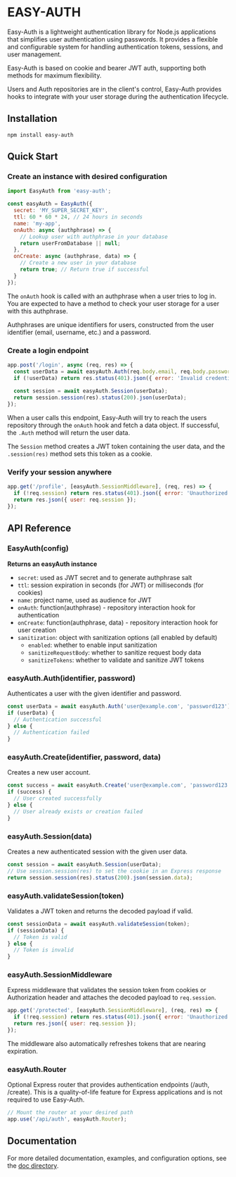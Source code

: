 # EASY-AUTH

Easy-Auth is a lightweight authentication library for Node.js applications that simplifies user authentication using passwords. It provides a flexible and configurable system for handling authentication tokens, sessions, and user management.

Easy-Auth is based on cookie and bearer JWT auth, supporting both methods for maximum flexibility.

Users and Auth repositories are in the client's control, Easy-Auth provides hooks to integrate with your user storage during the authentication lifecycle.

## Installation

```
npm install easy-auth
```

## Quick Start

### Create an instance with desired configuration

```javascript
import EasyAuth from 'easy-auth';

const easyAuth = EasyAuth({
  secret: 'MY_SUPER_SECRET_KEY',
  ttl: 60 * 60 * 24, // 24 hours in seconds
  name: 'my-app',
  onAuth: async (authphrase) => {
    // Lookup user with authphrase in your database
    return userFromDatabase || null;
  },
  onCreate: async (authphrase, data) => {
    // Create a new user in your database
    return true; // Return true if successful
  }
});
```

The `onAuth` hook is called with an authphrase when a user tries to log in. You are expected to have a method to check your user storage for a user with this authphrase.

Authphrases are unique identifiers for users, constructed from the user identifier (email, username, etc.) and a password.

### Create a login endpoint

```javascript
app.post('/login', async (req, res) => {
  const userData = await easyAuth.Auth(req.body.email, req.body.password);
  if (!userData) return res.status(401).json({ error: 'Invalid credentials' });
  
  const session = await easyAuth.Session(userData);
  return session.session(res).status(200).json(userData);
});
```

When a user calls this endpoint, Easy-Auth will try to reach the users repository through the `onAuth` hook and fetch a data object. If successful, the `.Auth` method will return the user data.

The `Session` method creates a JWT token containing the user data, and the `.session(res)` method sets this token as a cookie.

### Verify your session anywhere

```javascript
app.get('/profile', [easyAuth.SessionMiddleware], (req, res) => {
  if (!req.session) return res.status(401).json({ error: 'Unauthorized' });
  return res.json({ user: req.session });
});
```

## API Reference

### EasyAuth(config)

**Returns an easyAuth instance**

- `secret`: used as JWT secret and to generate authphrase salt
- `ttl`: session expiration in seconds (for JWT) or milliseconds (for cookies)
- `name`: project name, used as audience for JWT
- `onAuth`: function(authphrase) - repository interaction hook for authentication
- `onCreate`: function(authphrase, data) - repository interaction hook for user creation
- `sanitization`: object with sanitization options (all enabled by default)
  - `enabled`: whether to enable input sanitization
  - `sanitizeRequestBody`: whether to sanitize request body data
  - `sanitizeTokens`: whether to validate and sanitize JWT tokens

### easyAuth.Auth(identifier, password)

Authenticates a user with the given identifier and password.

```javascript
const userData = await easyAuth.Auth('user@example.com', 'password123');
if (userData) {
  // Authentication successful
} else {
  // Authentication failed
}
```

### easyAuth.Create(identifier, password, data)

Creates a new user account.

```javascript
const success = await easyAuth.Create('user@example.com', 'password123', { name: 'John Doe' });
if (success) {
  // User created successfully
} else {
  // User already exists or creation failed
}
```

### easyAuth.Session(data)

Creates a new authenticated session with the given user data.

```javascript
const session = await easyAuth.Session(userData);
// Use session.session(res) to set the cookie in an Express response
return session.session(res).status(200).json(session.data);
```

### easyAuth.validateSession(token)

Validates a JWT token and returns the decoded payload if valid.

```javascript
const sessionData = await easyAuth.validateSession(token);
if (sessionData) {
  // Token is valid
} else {
  // Token is invalid
}
```

### easyAuth.SessionMiddleware

Express middleware that validates the session token from cookies or Authorization header and attaches the decoded payload to `req.session`.

```javascript
app.get('/protected', [easyAuth.SessionMiddleware], (req, res) => {
  if (!req.session) return res.status(401).json({ error: 'Unauthorized' });
  return res.json({ user: req.session });
});
```

The middleware also automatically refreshes tokens that are nearing expiration.

### easyAuth.Router

Optional Express router that provides authentication endpoints (/auth, /create). This is a quality-of-life feature for Express applications and is not required to use Easy-Auth.

```javascript
// Mount the router at your desired path
app.use('/api/auth', easyAuth.Router);
```

## Documentation

For more detailed documentation, examples, and configuration options, see the [doc directory](./doc).
